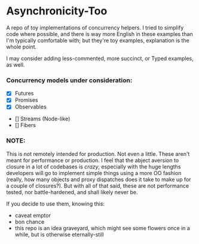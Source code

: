 # Asynchronicity-Too

A repo of toy implementations of concurrency helpers.
I tried to simplify code where possible, and there is way more English in these examples than I'm typically comfortable with; but they're toy examples, explanation is the whole point.

I may consider adding less-commented, more succinct, or Typed examples, as well.

### Concurrency models under consideration:
- [x] Futures
- [x] Promises
- [x] Observables
- [] Streams (Node-like)
- [] Fibers

### NOTE:
This is not remotely intended for production. Not even a little. These aren't meant for performance or production. I feel that the abject aversion to closure in a lot of codebases is *crazy*, especially with the huge lengths developers will go to implement simple things using a more OO fashion (really, how many objects and proxy dispatches does it take to make up for a couple of closures?). But with all of that said, these are not performance tested, nor battle-hardened, and shall likely never be.

If you decide to use them, knowing this:
- caveat emptor
- bon chance
- this repo is an idea graveyard, which might see some flowers once in a while, but is otherwise eternally-still